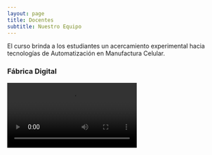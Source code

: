 ```yaml
---
layout: page
title: Docentes 
subtitle: Nuestro Equipo 
---
```


El curso brinda a los estudiantes un acercamiento experimental hacia tecnologías de Automatización en Manufactura Celular. 

### Fábrica Digital

<video src="https://user-images.githubusercontent.com/27815265/216395914-a57c37e7-0a9d-4fae-9d87-bd37e62c88ce.mp4" controls="controls" style="max-width: 730px;">
</video>
